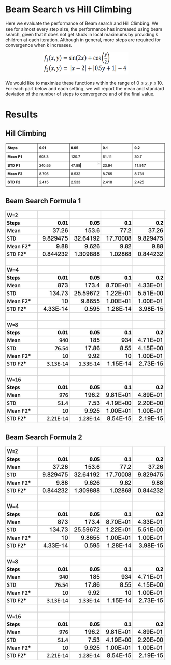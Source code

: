 # Beam Search vs Hill Climbing
Here we evaluate the performance of Beam search and Hill Climbing. We see for almost every step size, the performance has increased using beam search, given that it does not get stuck in local maximums by providing k children at each iteration. Although in general, more steps are required for convergence when k
increases. 
<p align="center">
<img src="Formulas.png" width="270" height="70"/>
</p>
We would like to maximize these functions within the range of 0 ≤ 𝑥, 𝑦 ≤ 10. For each part below and each setting, we will report the mean and standard deviation of the number of steps to convergence and of the final value.

# Results

## Hill Climbing
<img src="Hill Climbing.png"/>

## Beam Search Formula 1
<img src="F2 Beam.png"/>

## Beam Search Formula 2
<img src="F1 Beam.png"/>
